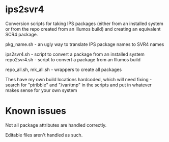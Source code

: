 ips2svr4
========

Conversion scripts for taking IPS packages (either from an installed
system or from the repo created from an Illumos build) and creating an
equivalent SCR4 package.

pkg_name.sh - an ugly way to translate IPS package names to SVR4 names

ips2svr4.sh - script to convert a package from an installed system
repo2svr4.sh - script to convert a package from an Illumos build

repo_all.sh, mk_all.sh - wrappers to create all packages

Thes have my own build locations hardcoded, which will need fixing -
search for "ptribble" and "/var/tmp" in the scripts and put in whatever
makes sense for your own system

Known issues
============

Not all package attributes are handled correctly.

Editable files aren't handled as such.
